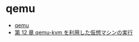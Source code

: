 # qemu

- [qemu](https://manpages.debian.org/testing/qemu-system-x86/qemu-system-x86_64.1.en.html)
- [第 12 章 qemu-kvm を利用した仮想マシンの実行](https://manual.geeko.jp/ja/cha.qemu.running.html)
